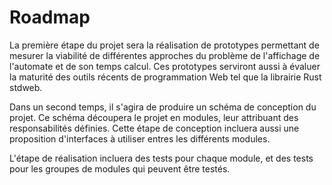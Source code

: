 # Roadmap

La première étape du projet sera la réalisation de prototypes permettant de mesurer la viabilité de différentes approches du problème de l'affichage de l'automate et de son temps calcul. Ces prototypes serviront aussi à évaluer la maturité des outils récents de programmation Web tel que la librairie Rust stdweb.

Dans un second temps, il s'agira de produire un schéma de conception du projet. Ce schéma découpera le projet en modules, leur attribuant des responsabilités définies. Cette étape de conception incluera aussi une proposition d'interfaces à utiliser entres les différents modules.

L'étape de réalisation incluera des tests pour chaque module, et des tests pour les groupes de modules qui peuvent être testés.
